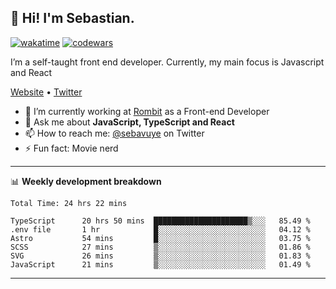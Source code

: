 ## 👋 Hi! I'm Sebastian.

[![wakatime](https://wakatime.com/badge/user/df0036c6-328a-4a39-be9b-e49417ed22a1.svg)](https://wakatime.com/@df0036c6-328a-4a39-be9b-e49417ed22a1)
[![codewars](https://www.codewars.com/users/sebavuye/badges/small)](https://www.codewars.com/users/sebavuye)

I’m a self-taught front end developer. Currently, my main focus is Javascript and React

[Website](https://sebastianvuye.be) • [Twitter](https://twitter.com/sebavuye)

- 🔭 I’m currently working at [Rombit](https://rombit.com/) as a Front-end Developer
- 💬 Ask me about **JavaScript, TypeScript and React**
- 📫 How to reach me: [@sebavuye](https://twitter.com/sebavuye) on Twitter
- ⚡ Fun fact: Movie nerd

-------

📊 **Weekly development breakdown**

<!--START_SECTION:waka-->

```text
Total Time: 24 hrs 22 mins

TypeScript      20 hrs 50 mins  █████████████████████▒░░░   85.49 %
.env file       1 hr            █░░░░░░░░░░░░░░░░░░░░░░░░   04.12 %
Astro           54 mins         █░░░░░░░░░░░░░░░░░░░░░░░░   03.75 %
SCSS            27 mins         ▒░░░░░░░░░░░░░░░░░░░░░░░░   01.86 %
SVG             26 mins         ▒░░░░░░░░░░░░░░░░░░░░░░░░   01.83 %
JavaScript      21 mins         ▒░░░░░░░░░░░░░░░░░░░░░░░░   01.49 %
```

<!--END_SECTION:waka-->
-------
